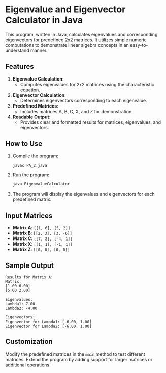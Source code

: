 # Eigenvalue and Eigenvector Calculator in Java

This program, written in Java, calculates eigenvalues and corresponding eigenvectors for predefined 2x2 matrices. It utilizes simple numeric computations to demonstrate linear algebra concepts in an easy-to-understand manner.

## Features

1. **Eigenvalue Calculation**:
   - Computes eigenvalues for 2x2 matrices using the characteristic equation.
2. **Eigenvector Calculation**:
   - Determines eigenvectors corresponding to each eigenvalue.
3. **Predefined Matrices**:
   - Includes matrices A, B, C, X, and Z for demonstration.
4. **Readable Output**:
   - Provides clear and formatted results for matrices, eigenvalues, and eigenvectors.

## How to Use

1. Compile the program:
   ```bash
   javac PA_2.java
   ```

2. Run the program:
   ```bash
   java EigenvalueCalculator
   ```

3. The program will display the eigenvalues and eigenvectors for each predefined matrix.

## Input Matrices

- **Matrix A**: `[[1, 6], [5, 2]]`
- **Matrix B**: `[[2, 3], [3, -6]]`
- **Matrix C**: `[[7, 2], [-4, 1]]`
- **Matrix X**: `[[1, 1], [-1, 1]]`
- **Matrix Z**: `[[0, 0], [0, 0]]`

## Sample Output

```plaintext
Results for Matrix A:
Matrix:
[1.00 6.00]
[5.00 2.00]

Eigenvalues:
Lambda1: 7.00
Lambda2: -4.00

Eigenvectors:
Eigenvector for Lambda1: [-6.00, 1.00]
Eigenvector for Lambda2: [-6.00, 1.00]
```

## Customization

Modify the predefined matrices in the `main` method to test different matrices. Extend the program by adding support for larger matrices or additional operations.